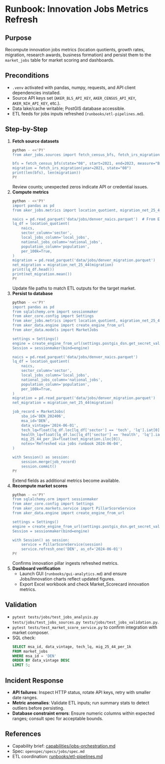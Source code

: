 # Runbook: Innovation Jobs Metrics Refresh

## Purpose
Recompute innovation jobs metrics (location quotients, growth rates, migration, research awards, business formation) and persist them to the `market_jobs` table for market scoring and dashboards.

## Preconditions
- `.venv` activated with pandas, numpy, requests, and API client dependencies installed.
- Source API keys set (`AKER_BLS_API_KEY`, `AKER_CENSUS_API_KEY`, `AKER_NIH_API_KEY`, etc.).
- Data lake/cache writable; PostGIS database accessible.
- ETL feeds for jobs inputs refreshed (`runbooks/etl-pipelines.md`).

## Step-by-Step
1. **Fetch source datasets**
   ```bash
   python - <<'PY'
   from aker_jobs.sources import fetch_census_bfs, fetch_irs_migration

   bfs = fetch_census_bfs(state="08", start=2021, end=2023, measure="BFN")
   migration = fetch_irs_migration(year=2021, state="08")
   print(len(bfs), len(migration))
   PY
   ```
   Review counts; unexpected zeros indicate API or credential issues.
2. **Compute metrics**
   ```bash
   python - <<'PY'
   import pandas as pd
   from aker_jobs.metrics import location_quotient, migration_net_25_44

   naics = pd.read_parquet('data/jobs/denver_naics.parquet')  # From ETL output
   lq_df = location_quotient(
       naics,
       sector_column='sector',
       local_jobs_column='local_jobs',
       national_jobs_column='national_jobs',
       population_column='population',
       per_100k=True,
   )
   migration = pd.read_parquet('data/jobs/denver_migration.parquet')
   net_migration = migration_net_25_44(migration)
   print(lq_df.head())
   print(net_migration.mean())
   PY
   ```
   Update file paths to match ETL outputs for the target market.
3. **Persist to database**
   ```bash
   python - <<'PY'
   import pandas as pd
   from sqlalchemy.orm import sessionmaker
   from aker_core.config import Settings
   from aker_jobs.metrics import location_quotient, migration_net_25_44
   from aker_data.engine import create_engine_from_url
   from aker_data.models import MarketJobs

   settings = Settings()
   engine = create_engine_from_url(settings.postgis_dsn.get_secret_value())
   Session = sessionmaker(bind=engine)

   naics = pd.read_parquet('data/jobs/denver_naics.parquet')
   lq_df = location_quotient(
       naics,
       sector_column='sector',
       local_jobs_column='local_jobs',
       national_jobs_column='national_jobs',
       population_column='population',
       per_100k=True,
   )
   migration = pd.read_parquet('data/jobs/denver_migration.parquet')
   net_migration = migration_net_25_44(migration)

   job_record = MarketJobs(
       sba_id='DEN_202406',
       msa_id='DEN',
       data_vintage='2024-06-01',
       tech_lq=float(lq_df.loc[lq_df['sector'] == 'tech', 'lq'].iat[0]),
       health_lq=float(lq_df.loc[lq_df['sector'] == 'health', 'lq'].iat[0]),
       mig_25_44_per_1k=float(net_migration.iloc[0]),
       notes='Refreshed via jobs runbook 2024-06-04',
   )

   with Session() as session:
       session.merge(job_record)
       session.commit()
   PY
   ```
   Extend fields as additional metrics become available.
4. **Recompute market scores**
   ```bash
   python - <<'PY'
   from sqlalchemy.orm import sessionmaker
   from aker_core.config import Settings
   from aker_core.markets.service import PillarScoreService
   from aker_data.engine import create_engine_from_url

   settings = Settings()
   engine = create_engine_from_url(settings.postgis_dsn.get_secret_value())
   Session = sessionmaker(bind=engine)

   with Session() as session:
       service = PillarScoreService(session)
       service.refresh_one('DEN', as_of='2024-06-01')
   PY
   ```
   Confirms innovation pillar ingests refreshed metrics.
5. **Dashboard verification**
   - Launch GUI (`runbooks/gui-analytics.md`) and ensure Jobs/Innovation charts reflect updated figures.
   - Export Excel workbook and check Market_Scorecard innovation metrics.

## Validation
- `pytest tests/jobs/test_jobs_analysis.py tests/jobs/test_jobs_sources.py tests/jobs/test_jobs_validation.py`.
- `pytest tests/test_market_score_service.py` to confirm integration with market composer.
- SQL check:
   ```sql
   SELECT msa_id, data_vintage, tech_lq, mig_25_44_per_1k
   FROM market_jobs
   WHERE msa_id = 'DEN'
   ORDER BY data_vintage DESC
   LIMIT 5;
   ```

## Incident Response
- **API failures**: Inspect HTTP status, rotate API keys, retry with smaller date ranges.
- **Metric anomalies**: Validate ETL inputs; run summary stats to detect outliers before persisting.
- **Database constraint errors**: Ensure numeric columns within expected ranges; consult spec for acceptable bounds.

## References
- Capability brief: [capabilities/jobs-orchestration.md](../capabilities/jobs-orchestration.md)
- Spec: `openspec/specs/jobs/spec.md`
- ETL coordination: [runbooks/etl-pipelines.md](etl-pipelines.md)

